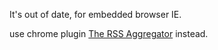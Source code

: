 
It's out of date, for embedded browser IE.

use chrome plugin [The RSS Aggregator](https://chrome.google.com/webstore/detail/the-rss-aggregator/ffhafkagcdhnhamiaecajogjcfgienom) instead.

